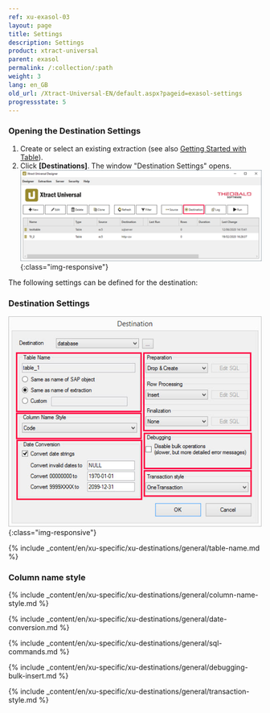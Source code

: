```yaml
---
ref: xu-exasol-03
layout: page
title: Settings
description: Settings
product: xtract-universal
parent: exasol
permalink: /:collection/:path
weight: 3
lang: en_GB
old_url: /Xtract-Universal-EN/default.aspx?pageid=exasol-settings
progressstate: 5
---
```

### Opening the Destination Settings
1. Create or select an existing extraction (see also [Getting Started with Table](../../getting-started-table/define-a-table-extraction)).
2. Click **[Destinations]**. The window "Destination Settings" opens.
![Destination-settings](/img/content/xu/xu_designer_destination.png){:class="img-responsive"}

The following settings can be defined for the destination:  

### Destination Settings

![ext_spec_set_de_form](/img/content/ext_spec_set_de_form_debug.png){:class="img-responsive"}

{% include _content/en/xu-specific/xu-destinations/general/table-name.md %}
### Column name style
{% include _content/en/xu-specific/xu-destinations/general/column-name-style.md %}

{% include _content/en/xu-specific/xu-destinations/general/date-conversion.md %}

{% include _content/en/xu-specific/xu-destinations/general/sql-commands.md %}

{% include _content/en/xu-specific/xu-destinations/general/debugging-bulk-insert.md %}

{% include _content/en/xu-specific/xu-destinations/general/transaction-style.md %}
